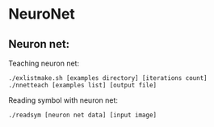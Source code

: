 # NeuroNet
Neuron net:
------

Teaching neuron net:

	./exlistmake.sh [examples directory] [iterations count]
	./nnetteach [examples list] [output file]

Reading symbol with neuron net:

	./readsym [neuron net data] [input image]
